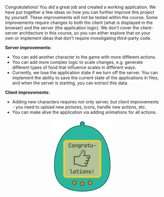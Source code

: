 Congratulations! You did a great job and created a working application.
We have put together a few ideas on how you can further improve this project by yourself.
These improvements will not be tested within the course.
Some improvements require changes to both the client (what is displayed in the browser)
and the server (the application logic).
We don't cover the client-server architecture in this course,
so you can either explore that on your own or implement ideas that don't require investigating third-party code.

**Server improvements:**

- You can add another character to the game with more different actions.
- You can add more complex logic to scale changes, e.g. generate different types of 
food that influence scales in different ways.
- Currently, we lose the application state if we turn off the server.
  You can implement the ability to save the current state of the applications in files,
  and when the server is starting, you can extract this data.


**Client improvements:**

- Adding new characters requires not only server, but client improvements - you need 
to upload new pictures, icons, handle new actions, etc.
- You can make alive the application via adding animations for all actions.

<p align="center">
    <img src="../../utils/src/main/resources/images/tamagotchi/finish.svg" alt="Possible improvments" width="200"/>
</p>